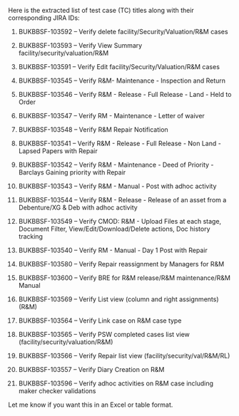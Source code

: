 Here is the extracted list of test case (TC) titles along with their corresponding JIRA IDs:

1. BUKBBSF-103592 – Verify delete facility/Security/Valuation/R&M cases


2. BUKB8SF-103593 – Verify View Summary facility/security/valuation/R&M


3. BUKBBSF-103591 – Verify Edit facility/Security/Valuation/R&M cases


4. BUKBBSF-103545 – Verify R&M- Maintenance - Inspection and Return


5. BUKBBSF-103546 – Verify R&M - Release - Full Release - Land - Held to Order


6. BUKBBSF-103547 – Verify RM - Maintenance - Letter of waiver


7. BUKBBSF-103548 – Verify R&M Repair Notification


8. BUKBBSF-103541 – Verify R&M - Release - Full Release - Non Land - Lapsed Papers with Repair


9. BUKBBSF-103542 – Verify R&M - Maintenance - Deed of Priority - Barclays Gaining priority with Repair


10. BUKBBSF-103543 – Verify R&M - Manual - Post with adhoc activity


11. BUKBBSF-103544 – Verify R&M - Release - Release of an asset from a Debenture/XG & Deb with adhoc activity


12. BUKBBSF-103549 – Verify CMOD: R&M - Upload Files at each stage, Document Filter, View/Edit/Download/Delete actions, Doc history tracking


13. BUKBBSF-103540 – Verify RM - Manual - Day 1 Post with Repair


14. BUKBBSF-103580 – Verify Repair reassignment by Managers for R&M


15. BUKBBSF-103600 – Verify BRE for R&M release/R&M maintenance/R&M Manual


16. BUKBBSF-103569 – Verify List view (column and right assignments) (R&M)


17. BUKBBSF-103564 – Verify Link case on R&M case type


18. BUKBBSF-103565 – Verify PSW completed cases list view (facility/security/valuation/R&M)


19. BUKBBSF-103566 – Verify Repair list view (facility/security/val/R&M/RL)


20. BUKBBSF-103557 – Verify Diary Creation on R&M


21. BUKBBSF-103596 – Verify adhoc activities on R&M case including maker checker validations



Let me know if you want this in an Excel or table format.

